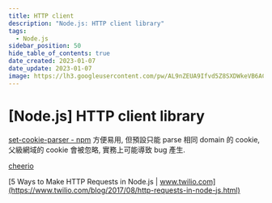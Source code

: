 ```yaml
---
title: HTTP client
description: "Node.js: HTTP client library"
tags:
  - Node.js
sidebar_position: 50
hide_table_of_contents: true
date_created: 2023-01-07
date_update: 2023-01-07
image: https://lh3.googleusercontent.com/pw/AL9nZEUA9Ifvd5Z8SXDWkeVB6AC4MPGwnXaL6kBXNPoXwOQQ2jOcZ1Jw_0p8TKK8C3ZX0e67_FOY15eDrm7aaXSQJcKtoUzC80SAQEHsaBy6qS2AqNNs5VUFNXBKm439y_1wkvmDl-PnL8ReojnIumNlEvOXBg=w800-no?authuser=0
---
```


[Node.js] HTTP client library
=============================

[set-cookie-parser - npm](https://www.npmjs.com/package/set-cookie-parser)
方便易用, 但預設只能 parse 相同 domain 的 cookie,
父級網域的 cookie 會被忽略, 實務上可能導致 bug 產生.


[cheerio](https://cheerio.js.org/)


[5 Ways to Make HTTP Requests in Node.js | www.twilio.com](https://www.twilio.com/blog/2017/08/http-requests-in-node-js.html)
